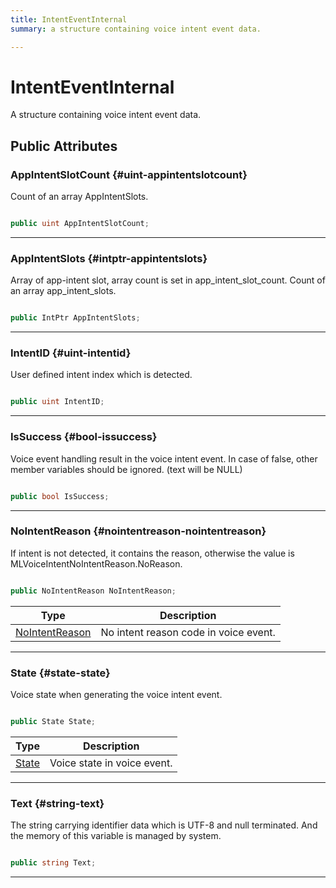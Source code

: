 ```yaml
---
title: IntentEventInternal
summary: a structure containing voice intent event data. 

---
```


# IntentEventInternal




A structure containing voice intent event data.   





## Public Attributes

### AppIntentSlotCount {#uint-appintentslotcount}

Count of an array AppIntentSlots. 

```csharp

public uint AppIntentSlotCount;

```






-----------

### AppIntentSlots {#intptr-appintentslots}

Array of app-intent slot, array count is set in app&#95;intent&#95;slot&#95;count. Count of an array app&#95;intent&#95;slots. 

```csharp

public IntPtr AppIntentSlots;

```






-----------

### IntentID {#uint-intentid}

User defined intent index which is detected. 

```csharp

public uint IntentID;

```






-----------

### IsSuccess {#bool-issuccess}

Voice event handling result in the voice intent event. In case of false, other member variables should be ignored. (text will be NULL) 

```csharp

public bool IsSuccess;

```






-----------

### NoIntentReason {#nointentreason-nointentreason}

If intent is not detected, it contains the reason, otherwise the value is MLVoiceIntentNoIntentReason.NoReason. 

```csharp

public NoIntentReason NoIntentReason;

```

| Type | Description  | 
|--|--|
| [NoIntentReason](/unity-api/api/UnityEngine.XR.MagicLeap/MLVoice/UnityEngine.XR.MagicLeap.MLVoice.md#enums-nointentreason) | No intent reason code in voice event.  |





-----------

### State {#state-state}

Voice state when generating the voice intent event. 

```csharp

public State State;

```

| Type | Description  | 
|--|--|
| [State](/unity-api/api/UnityEngine.XR.MagicLeap/MLVoice/UnityEngine.XR.MagicLeap.MLVoice.md#enums-state) | Voice state in voice event.  |





-----------

### Text {#string-text}

The string carrying identifier data which is UTF-8 and null terminated. And the memory of this variable is managed by system. 

```csharp

public string Text;

```






-----------

